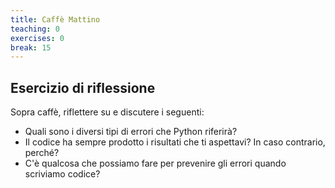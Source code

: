 ```yaml
---
title: Caffè Mattino
teaching: 0
exercises: 0
break: 15
---
```


## Esercizio di riflessione

Sopra caffè, riflettere su e discutere i seguenti:

- Quali sono i diversi tipi di errori che Python riferirà?
- Il codice ha sempre prodotto i risultati che ti aspettavi? In caso contrario, perché?
- C'è qualcosa che possiamo fare per prevenire gli errori quando scriviamo codice?
